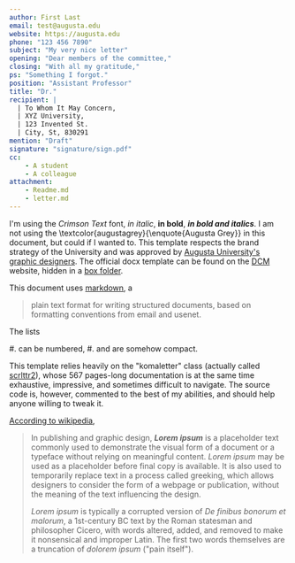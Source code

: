 ```yaml
---
author: First Last
email: test@augusta.edu
website: https://augusta.edu
phone: "123 456 7890"
subject: "My very nice letter"
opening: "Dear members of the committee,"
closing: "With all my gratitude,"
ps: "Something I forgot."
position: "Assistant Professor"
title: "Dr."
recipient: | 
  | To Whom It May Concern,
  | XYZ University,
  | 123 Invented St.
  | City, St, 830291
mention: "Draft" 
signature: "signature/sign.pdf"
cc: 
    - A student
    - A colleague
attachment:
    - Readme.md
    - letter.md
---
```


<!-- 
    All the attributes but author are optional.
        - author: your name (First Last),
        - subject: to indicate the subject (added in the meta-data of the pdf),
        - recipient: to list (on multiple lines, if needed) the recipient,
        - mention: remove this line to remove the "Draft" crossing.
        - signature: specify, if you wish, the path to a pdf of your signature.
        - cc: to indicate who will receive a copy of your mail.
        - attachment: documents embedded in your pdf (WARNING, this is quite experimental: the attachfile2 package beyond that is not maintained, as far as I know).
-->

I'm using the _Crimson Text_ font, _in italic_, **in bold**, **_in bold and italics_**.
I am not using the \textcolor{augustagrey}{\enquote{Augusta Grey}} in this document, but could if I wanted to.
This template respects the brand strategy of the University and was approved by [Augusta University's graphic designers](https://brand.augusta.edu/).
The official docx template can be found on the [DCM](https://www.augusta.edu/dcm/marketing/) website, hidden in a [box folder](https://augustauniversity.app.box.com/v/brand-templates/file/777468597182).

This document uses [markdown](https://commonmark.org/), a

>  plain text format for writing structured documents, based on formatting conventions from email and usenet.

The lists

#. can be numbered,
#. and are somehow compact.

This template relies heavily on the "komaletter" class (actually called [scrlttr2](https://ctan.org/pkg/scrlttr2)), whose 567 pages-long documentation is at the same time exhaustive, impressive, and sometimes difficult to navigate. 
The source code is, however, commented to the best of my abilities, and should help anyone willing to tweak it.

[According to wikipedia](https://en.wikipedia.org/wiki/Lorem_ipsum),

> In publishing and graphic design, ***Lorem ipsum*** is a placeholder text commonly used to demonstrate the visual form of a document or a typeface without relying on meaningful content. *Lorem ipsum* may be used as a
placeholder before final copy is available. It is also used to temporarily replace text in a process called greeking, which allows designers to consider the form of a webpage or publication, without the meaning of
the text influencing the design.
>
>*Lorem ipsum* is typically a corrupted version of *De finibus bonorum et malorum*, a 1st-century BC text by the Roman statesman and philosopher Cicero, with words altered, added, and removed to make it nonsensical and improper Latin. The first two words themselves are a truncation of *dolorem ipsum* ("pain itself").
